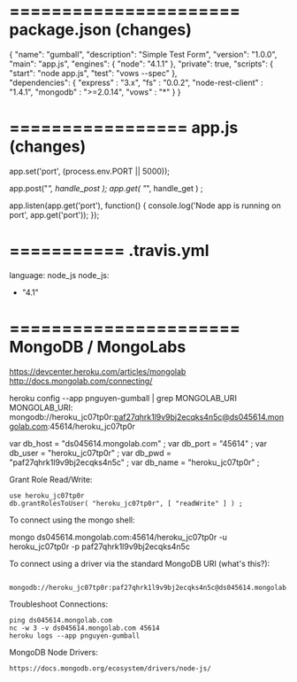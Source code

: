 
======================
package.json (changes)
======================

{
  "name": "gumball",
  "description": "Simple Test Form",
  "version": "1.0.0",
  "main": "app.js",
  "engines": {
    "node": "4.1.1"
  },
  "private": true,
  "scripts": {
    "start": "node app.js",
    "test": "vows --spec"
  },  
  "dependencies": {
    "express" : "3.x",
    "fs" : "0.0.2",
    "node-rest-client" : "1.4.1",
    "mongodb" : ">=2.0.14",
    "vows" : "*"
  }
}

=================
app.js (changes)
=================

app.set('port', (process.env.PORT || 5000));

app.post("*", handle_post );
app.get( "*", handle_get ) ;

app.listen(app.get('port'), function() {
  console.log('Node app is running on port', app.get('port'));
});


===========
.travis.yml
===========

language: node_js
node_js:
  - "4.1"
  

======================
MongoDB / MongoLabs
======================

  https://devcenter.heroku.com/articles/mongolab
  http://docs.mongolab.com/connecting/

  heroku config --app pnguyen-gumball | grep MONGOLAB_URI
  MONGOLAB_URI: 
  mongodb://heroku_jc07tp0r:paf27qhrk1l9v9bj2ecqks4n5c@ds045614.mongolab.com:45614/heroku_jc07tp0r

  var db_host = "ds045614.mongolab.com" ;
  var db_port = "45614" ;
  var db_user = "heroku_jc07tp0r" ;
  var db_pwd  = "paf27qhrk1l9v9bj2ecqks4n5c" ;
  var db_name = "heroku_jc07tp0r" ;

  Grant Role Read/Write:

    use heroku_jc07tp0r
    db.grantRolesToUser( "heroku_jc07tp0r", [ "readWrite" ] ) ;


  To connect using the mongo shell:

  mongo ds045614.mongolab.com:45614/heroku_jc07tp0r -u heroku_jc07tp0r -p paf27qhrk1l9v9bj2ecqks4n5c

  To connect using a driver via the standard MongoDB URI (what's this?):

	  mongodb://heroku_jc07tp0r:paf27qhrk1l9v9bj2ecqks4n5c@ds045614.mongolab.com:45614/heroku_jc07tp0r
 	
  Troubleshoot Connections:

    ping ds045614.mongolab.com
    nc -w 3 -v ds045614.mongolab.com 45614
    heroku logs --app pnguyen-gumball
    
  MongoDB Node Drivers:
  
    https://docs.mongodb.org/ecosystem/drivers/node-js/
  